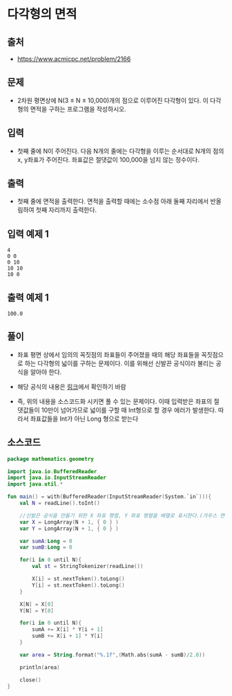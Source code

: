 # 다각형의 면적

## 출처

* https://www.acmicpc.net/problem/2166

## 문제

* 2차원 평면상에 N(3 ≤ N ≤ 10,000)개의 점으로 이루어진 다각형이 있다. 이 다각형의 면적을 구하는 프로그램을 작성하시오.

## 입력

* 첫째 줄에 N이 주어진다. 다음 N개의 줄에는 다각형을 이루는 순서대로 N개의 점의 x, y좌표가 주어진다. 좌표값은 절댓값이 100,000을 넘지 않는 정수이다.

## 출력

* 첫째 줄에 면적을 출력한다. 면적을 출력할 때에는 소수점 아래 둘째 자리에서 반올림하여 첫째 자리까지 출력한다.

## 입력 예제 1

```
4
0 0
0 10
10 10
10 0
```

## 출력 예제 1

```
100.0
```

## 풀이

* 좌표 평면 상에서 임의의 꼭짓점의 좌표들이 주어졌을 때의 해당 좌표들을 꼭짓점으로 하는 다각형의 넓이를 구하는 문제이다. 이를 위해선 신발끈 공식이라 불리는 공식을 알아야 한다.

* 해당 공식의 내용은 [링크](https://ko.wikipedia.org/wiki/%EC%8B%A0%EB%B0%9C%EB%81%88_%EA%B3%B5%EC%8B%9D)에서 확인하기 바람

* 즉, 위의 내용을 소스코드화 시키면 풀 수 있는 문제이다. 이때 입력받은 좌표의 절댓값들이 10만이 넘어가므로 넓이를 구할 때 Int형으로 할 경우 에러가 발생한다. 따라서 좌표값들을 Int가 아닌 Long 형으로 받는다

## 소스코드

```kotlin
package mathematics.geometry

import java.io.BufferedReader
import java.io.InputStreamReader
import java.util.*

fun main() = with(BufferedReader(InputStreamReader(System.`in`))){
    val N = readLine().toInt()

    //신발끈 공식을 만들기 위한 X 좌표 행렬, Y 좌표 행렬을 배열로 표시한다.(가우스 면적 공식)
    var X = LongArray(N + 1, { 0 } )
    var Y = LongArray(N + 1, { 0 } )

    var sumA:Long = 0
    var sumB:Long = 0

    for(i in 0 until N){
        val st = StringTokenizer(readLine())

        X[i] = st.nextToken().toLong()
        Y[i] = st.nextToken().toLong()
    }

    X[N] = X[0]
    Y[N] = Y[0]

    for(i in 0 until N){
        sumA += X[i] * Y[i + 1]
        sumB += X[i + 1] * Y[i]
    }

    var area = String.format("%.1f",(Math.abs(sumA - sumB)/2.0))

    println(area)

    close()
}
```

